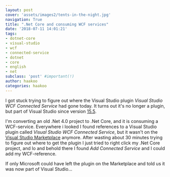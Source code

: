 ```yaml
---
layout: post
cover: 'assets/images2/tents-in-the-night.jpg'
navigation: True
title: ".Net Core and consuming WCF services"
date: '2018-07-11 14:01:21'
tags:
- dotnet-core
- visual-studio
- wcf
- connected-service
- dotnet
- core
- english
- net
subclass: 'post' #important(!)
author: haakoo
categories: haakoo
---
```


I got stuck trying to figure out where the Visual Studio plugin _Visual Studio WCF Connected Service_ had gone today. It turns out it's no longer a plugin, but part of Visual Studio since version [15.5](https://docs.microsoft.com/en-us/visualstudio/releasenotes/vs2017-relnotes-v15.5#WCFTools).

I'm converting an old .Net 4.0 project to .Net Core, and it is consuming a WCF-service. Everywhere i looked I found references to a Visual Studio plugin called _Visual Studio WCF Connected Service_, but it wasn't on the [Visual Studio Marketplace](https://marketplace.visualstudio.com/) anymore. After wasting about 30 minutes trying to figure out where to get the plugin I just tried to right click my .Net Core project, and lo and behold there I found _Add Connected Service_ and I could add my WCF-reference.

If only Microsoft could have left the plugin on the Marketplace and told us it was now part of Visual Studio...
